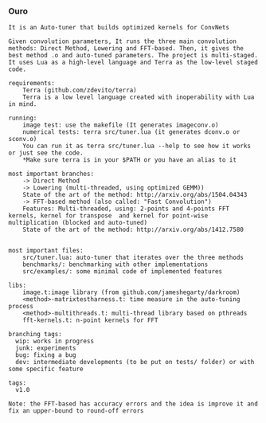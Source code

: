 ### Ouro         
    It is an Auto-tuner that builds optimized kernels for ConvNets

    Given convolution parameters, It runs the three main convolution methods: Direct Method, Lowering and FFT-based. Then, it gives the best method .o and auto-tuned parameters. The project is multi-staged. It uses Lua as a high-level language and Terra as the low-level staged code. 

    requirements:
        Terra (github.com/zdevito/terra)
        Terra is a low level language created with inoperability with Lua in mind. 

    running:
        image test: use the makefile (It generates imageconv.o)
        numerical tests: terra src/tuner.lua (it generates dconv.o or sconv.o)
        You can run it as terra src/tuner.lua --help to see how it works or just see the code. 
        *Make sure terra is in your $PATH or you have an alias to it

    most important branches: 
        -> Direct Method 
        -> Lowering (multi-threaded, using optimized GEMM))
        State of the art of the method: http://arxiv.org/abs/1504.04343
        -> FFT-based method (also called: "Fast Convolution") 
        Features: Multi-threaded, using: 2-points and 4-points FFT kernels, kernel for transpose  and kernel for point-wise multiplication (blocked and auto-tuned)
        State of the art of the method: http://arxiv.org/abs/1412.7580  
    
   
    most important files: 
        src/tuner.lua: auto-tuner that iterates over the three methods 
        benchmarks/: benchmarking with other implementations
        src/examples/: some minimal code of implemented features

    libs:  
        image.t:image library (from github.com/jameshegarty/darkroom)
        <method>-matrixtestharness.t: time measure in the auto-tuning process
        <method>-multithreads.t: multi-thread library based on pthreads
        fft-kernels.t: n-point kernels for FFT

    branching tags:
      wip: works in progress
      junk: experiments
      bug: fixing a bug
      dev: intermediate developments (to be put on tests/ folder) or with some specific feature
    
    tags:
      v1.0

    Note: the FFT-based has accuracy errors and the idea is improve it and fix an upper-bound to round-off errors
